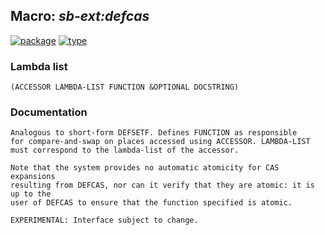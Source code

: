 ## Macro: ***sb-ext:defcas***
[![package](https://img.shields.io/badge/Package-SB--EXT-5f9ea0.svg?style=social&colorA=999999)](../) [![type](https://img.shields.io/badge/Type-Macro-5f9ea0.svg?style=social&colorA=999999)](../#macro) 
### Lambda list
```
(ACCESSOR LAMBDA-LIST FUNCTION &OPTIONAL DOCSTRING)
```
### Documentation
```
Analogous to short-form DEFSETF. Defines FUNCTION as responsible
for compare-and-swap on places accessed using ACCESSOR. LAMBDA-LIST
must correspond to the lambda-list of the accessor.

Note that the system provides no automatic atomicity for CAS expansions
resulting from DEFCAS, nor can it verify that they are atomic: it is up to the
user of DEFCAS to ensure that the function specified is atomic.

EXPERIMENTAL: Interface subject to change.
```
